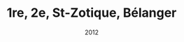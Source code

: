 ---
title: '1re, 2e, St-Zotique, Bélanger'
date: '2012'
type: ruelle_verte
district: rosemont
position: { lng: -73.59531488461992, lat: 45.55312829080657 }
image: ./12191243_899802016763718_587468193757398865_o.jpg
credit: Arrondissement de Rosemont - La Petite-Patrie
creditlink: https://www.facebook.com/arrondissementRPP
---